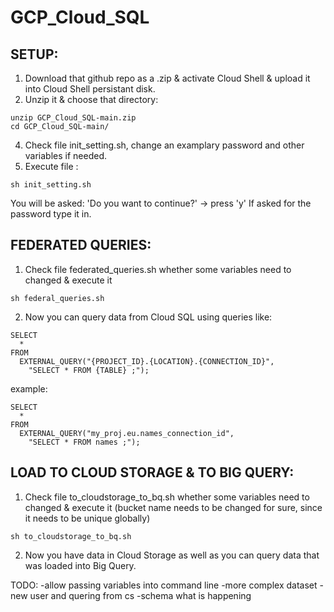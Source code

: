 # GCP_Cloud_SQL
## SETUP:

1. Download that github repo as a .zip & activate Cloud Shell & upload it into Cloud Shell persistant disk.
2. Unzip it & choose that directory:
```
unzip GCP_Cloud_SQL-main.zip
cd GCP_Cloud_SQL-main/
```
4. Check file init_setting.sh, change an examplary password and other variables if needed.
5. Execute file :
```
sh init_setting.sh
```
You will be asked: 'Do you want to continue?' -> press 'y'
If asked for the password type it in.


## FEDERATED QUERIES:
1. Check file federated_queries.sh whether some variables need to changed & execute it
```
sh federal_queries.sh
```
2. Now you can query data from Cloud SQL using queries like:
```
SELECT
  *
FROM
  EXTERNAL_QUERY("{PROJECT_ID}.{LOCATION}.{CONNECTION_ID}",
    "SELECT * FROM {TABLE} ;");
```
example:
```
SELECT
  *
FROM
  EXTERNAL_QUERY("my_proj.eu.names_connection_id",
    "SELECT * FROM names ;");
```


## LOAD TO CLOUD STORAGE & TO BIG QUERY:
1. Check file to_cloudstorage_to_bq.sh whether some variables need to changed & execute it (bucket name needs to be changed for sure, since it needs to be unique globally)
```
sh to_cloudstorage_to_bq.sh
```
2. Now you have data in Cloud Storage as well as you can query data that was loaded into Big Query.




TODO:
-allow passing variables into command line
-more complex dataset
-new user and quering from cs
-schema what is happening
